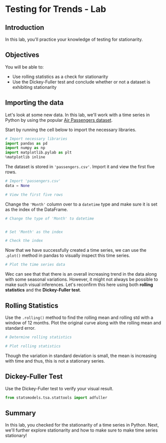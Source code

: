 
# Testing for Trends - Lab

## Introduction

In this lab, you'll practice your knowledge of testing for stationarity.

## Objectives

You will be able to:

- Use rolling statistics as a check for stationarity 
- Use the Dickey-Fuller test and conclude whether or not a dataset is exhibiting stationarity 

## Importing the data

Let's look at some new data. In this lab, we'll work with a time series in Python by using the popular [Air Passengers dataset](https://www.analyticsvidhya.com/wp-content/uploads/2016/02/AirPassengers.csv).

Start by running the cell below to import the necessary libraries. 


```python
# Import necessary libraries
import pandas as pd
import numpy as np
import matplotlib.pylab as plt
%matplotlib inline
```

The dataset is stored in `'passengers.csv'`. Import it and view the first five rows. 


```python
# Import 'passengers.csv'
data = None

# View the first five rows

```

Change the `'Month'` column over to a `datetime` type and make sure it is set as the index of the DataFrame. 


```python
# Change the type of 'Month' to datetime


# Set 'Month' as the index

```


```python
# Check the index

```

Now that we have successfully created a time series, we can use the `.plot()` method in pandas to visually inspect this time series.


```python
# Plot the time series data 

```

Wec can see that that there is an overall increasing trend in the data along with some seasonal variations. However, it might not always be possible to make such visual inferences. Let's reconfirm this here using both **rolling statistics** and the **Dickey-Fuller test**.

## Rolling Statistics 

Use the `.rolling()` method to find the rolling mean and rolling std with a window of 12 months. Plot the original curve along with the rolling mean and standard error.


```python
# Determine rolling statistics

```


```python
# Plot rolling statistics

```

Though the variation in standard deviation is small, the mean is increasing with time and thus, this is not a stationary series. 

## Dickey-Fuller Test 

Use the Dickey-Fuller test to verify your visual result.


```python
from statsmodels.tsa.stattools import adfuller

```

## Summary

In this lab, you checked for the stationarity of a time series in Python. Next, we'll further explore stationarity and how to make sure to make time series stationary!
